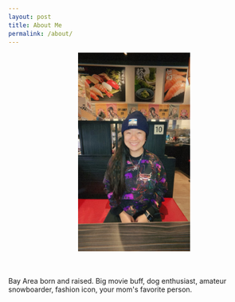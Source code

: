 ```yaml
---
layout: post
title: About Me
permalink: /about/
---
```

<style>
    .aligncenter {
        text-align: center;
    }
</style>
<div class="aligncenter">
    <img src="./images/me.JPEG" alt="me" height="400" width="225">
</div>
<br><br>

Bay Area born and raised. Big movie buff, dog enthusiast, amateur snowboarder, fashion icon, your mom's favorite person.